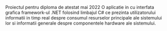 Proiectul pentru diploma de atestat mai 2022
O aplicatie in cu interfata grafica framework-ul .NET folosind limbajul C# ce prezinta utilizatorului informatii in timp real despre consumul resurselor principale ale sistemului lor si informatii generale despre componentele hardware ale sistemului.
